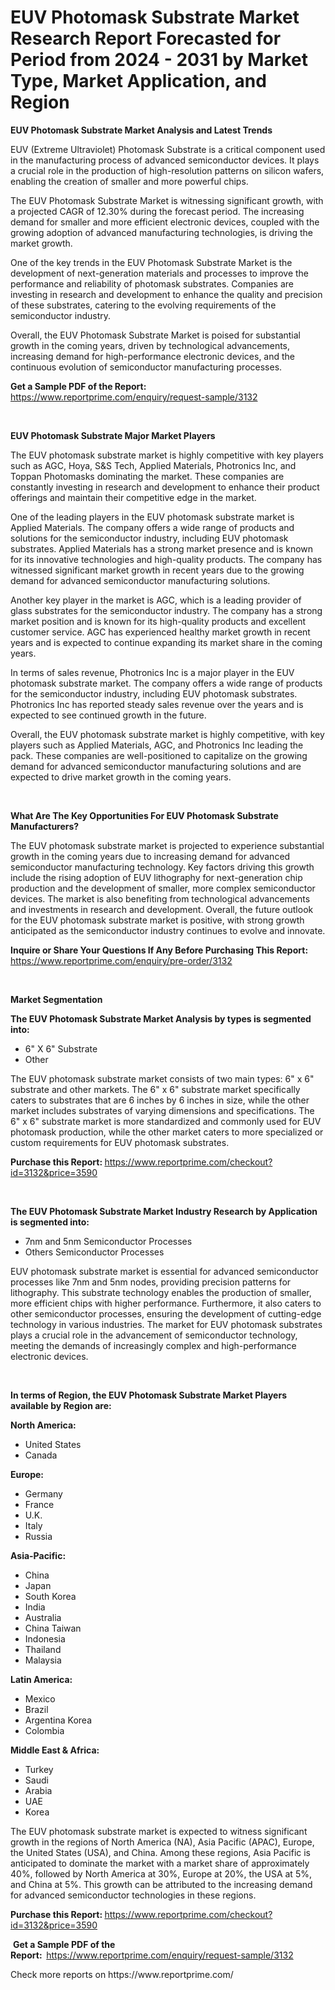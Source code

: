 <p><h1>EUV Photomask Substrate Market Research Report Forecasted for Period from 2024 -  2031 by Market Type, Market Application, and Region</h1></p><p><strong>EUV Photomask Substrate Market Analysis and Latest Trends</strong></p>
<p><p>EUV (Extreme Ultraviolet) Photomask Substrate is a critical component used in the manufacturing process of advanced semiconductor devices. It plays a crucial role in the production of high-resolution patterns on silicon wafers, enabling the creation of smaller and more powerful chips.</p><p>The EUV Photomask Substrate Market is witnessing significant growth, with a projected CAGR of 12.30% during the forecast period. The increasing demand for smaller and more efficient electronic devices, coupled with the growing adoption of advanced manufacturing technologies, is driving the market growth.</p><p>One of the key trends in the EUV Photomask Substrate Market is the development of next-generation materials and processes to improve the performance and reliability of photomask substrates. Companies are investing in research and development to enhance the quality and precision of these substrates, catering to the evolving requirements of the semiconductor industry.</p><p>Overall, the EUV Photomask Substrate Market is poised for substantial growth in the coming years, driven by technological advancements, increasing demand for high-performance electronic devices, and the continuous evolution of semiconductor manufacturing processes.</p></p>
<p><strong>Get a Sample PDF of the Report:&nbsp;</strong> <a href="https://www.reportprime.com/enquiry/request-sample/3132">https://www.reportprime.com/enquiry/request-sample/3132</a></p>
<p>&nbsp;</p>
<p><strong>EUV Photomask Substrate Major Market Players</strong></p>
<p><p>The EUV photomask substrate market is highly competitive with key players such as AGC, Hoya, S&S Tech, Applied Materials, Photronics Inc, and Toppan Photomasks dominating the market. These companies are constantly investing in research and development to enhance their product offerings and maintain their competitive edge in the market.</p><p>One of the leading players in the EUV photomask substrate market is Applied Materials. The company offers a wide range of products and solutions for the semiconductor industry, including EUV photomask substrates. Applied Materials has a strong market presence and is known for its innovative technologies and high-quality products. The company has witnessed significant market growth in recent years due to the growing demand for advanced semiconductor manufacturing solutions.</p><p>Another key player in the market is AGC, which is a leading provider of glass substrates for the semiconductor industry. The company has a strong market position and is known for its high-quality products and excellent customer service. AGC has experienced healthy market growth in recent years and is expected to continue expanding its market share in the coming years.</p><p>In terms of sales revenue, Photronics Inc is a major player in the EUV photomask substrate market. The company offers a wide range of products for the semiconductor industry, including EUV photomask substrates. Photronics Inc has reported steady sales revenue over the years and is expected to see continued growth in the future.</p><p>Overall, the EUV photomask substrate market is highly competitive, with key players such as Applied Materials, AGC, and Photronics Inc leading the pack. These companies are well-positioned to capitalize on the growing demand for advanced semiconductor manufacturing solutions and are expected to drive market growth in the coming years.</p></p>
<p>&nbsp;</p>
<p><strong>What Are The Key Opportunities For EUV Photomask Substrate Manufacturers?</strong></p>
<p><p>The EUV photomask substrate market is projected to experience substantial growth in the coming years due to increasing demand for advanced semiconductor manufacturing technology. Key factors driving this growth include the rising adoption of EUV lithography for next-generation chip production and the development of smaller, more complex semiconductor devices. The market is also benefiting from technological advancements and investments in research and development. Overall, the future outlook for the EUV photomask substrate market is positive, with strong growth anticipated as the semiconductor industry continues to evolve and innovate.</p></p>
<p><strong>Inquire or Share Your Questions If Any Before Purchasing This Report:</strong> <a href="https://www.reportprime.com/enquiry/pre-order/3132">https://www.reportprime.com/enquiry/pre-order/3132</a></p>
<p>&nbsp;</p>
<p><strong>Market Segmentation</strong></p>
<p><strong>The EUV Photomask Substrate Market Analysis by types is segmented into:</strong></p>
<p><ul><li>6" X 6" Substrate</li><li>Other</li></ul></p>
<p><p>The EUV photomask substrate market consists of two main types: 6" x 6" substrate and other markets. The 6" x 6" substrate market specifically caters to substrates that are 6 inches by 6 inches in size, while the other market includes substrates of varying dimensions and specifications. The 6" x 6" substrate market is more standardized and commonly used for EUV photomask production, while the other market caters to more specialized or custom requirements for EUV photomask substrates.</p></p>
<p><strong>Purchase this Report:&nbsp;</strong><a href="https://www.reportprime.com/checkout?id=3132&price=3590">https://www.reportprime.com/checkout?id=3132&price=3590</a></p>
<p>&nbsp;</p>
<p><strong>The EUV Photomask Substrate Market Industry Research by Application is segmented into:</strong></p>
<p><ul><li>7nm and 5nm Semiconductor Processes</li><li>Others Semiconductor Processes</li></ul></p>
<p><p>EUV photomask substrate market is essential for advanced semiconductor processes like 7nm and 5nm nodes, providing precision patterns for lithography. This substrate technology enables the production of smaller, more efficient chips with higher performance. Furthermore, it also caters to other semiconductor processes, ensuring the development of cutting-edge technology in various industries. The market for EUV photomask substrates plays a crucial role in the advancement of semiconductor technology, meeting the demands of increasingly complex and high-performance electronic devices.</p></p>
<p>&nbsp;</p>
<p><strong>In terms of Region, the EUV Photomask Substrate Market Players available by Region are:</strong></p>
<p>
    <p> <strong> North America: </strong>
        <ul>
            <li>United States</li>
            <li>Canada</li>
        </ul>
        </p> 
    <p> <strong> Europe: </strong>
        <ul>
            <li>Germany</li>
            <li>France</li>
            <li>U.K.</li>
            <li>Italy</li>
            <li>Russia</li>
        </ul>
        </p> 
    <p> <strong> Asia-Pacific: </strong>
        <ul>
            <li>China</li>
            <li>Japan</li>
            <li>South Korea</li>
            <li>India</li>
            <li>Australia</li>
            <li>China Taiwan</li>
            <li>Indonesia</li>
            <li>Thailand</li>
            <li>Malaysia</li>
        </ul>
        </p> 
    <p> <strong> Latin America: </strong>
        <ul>
            <li>Mexico</li>
            <li>Brazil</li>
            <li>Argentina Korea</li>
            <li>Colombia</li>
        </ul>
        </p> 
    <p> <strong> Middle East & Africa: </strong>
        <ul>
            <li>Turkey</li>
            <li>Saudi</li>
            <li>Arabia</li>
            <li>UAE</li>
            <li>Korea</li>
        </ul>
    </p>
    </p>
<p><p>The EUV photomask substrate market is expected to witness significant growth in the regions of North America (NA), Asia Pacific (APAC), Europe, the United States (USA), and China. Among these regions, Asia Pacific is anticipated to dominate the market with a market share of approximately 40%, followed by North America at 30%, Europe at 20%, the USA at 5%, and China at 5%. This growth can be attributed to the increasing demand for advanced semiconductor technologies in these regions.</p></p>
<p><strong>Purchase this Report: </strong><a href="https://www.reportprime.com/checkout?id=3132&price=3590">https://www.reportprime.com/checkout?id=3132&price=3590</a></p>
<p>&nbsp;<strong>Get a Sample PDF of the Report:&nbsp;&nbsp;</strong><a href="https://www.reportprime.com/enquiry/request-sample/3132">https://www.reportprime.com/enquiry/request-sample/3132</a></p>
<p><strong></strong></p>
<p>Check more reports on https://www.reportprime.com/</p>